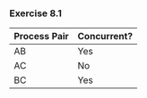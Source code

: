 ### Exercise 8.1

| Process Pair    | Concurrent?    |
| --------------- | -------------- |
| AB              | Yes            |
| AC              | No             |
| BC              | Yes            |
